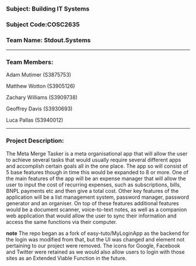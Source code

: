 ### Subject: Building IT Systems
### Subject Code:COSC2635
### Team Name: Stdout.Systems

---

### Team Members:
Adam Mutimer (S3875753)

Matthew Wotton (S3905126)

Zachary Williams (S3909738)

Geoffrey Davis (S3930693)

Luca Pallas (S3940012)

---

### Project Description:
The Meta Merge Tasker is a meta organisational app that will allow the user to achieve several tasks that would usually require several different apps and accomplish certain goals all in the one place. The app so will consist of 5 base features though in time this would be expanded to 8 or more. One of the main features of the app will be an expense manager that will allow the user to input the cost of recurring expenses, such as subscriptions, bills, BNPL payments etc and then give a total cost. Other key features of the application will be a list management system, password manager, password generator and an organiser. On top of these features additional features would be a document scanner, voice-to-text notes, as well as a companion web application that would allow the user to sync their information and access the same functions via their computer. 

**note** The repo began as a fork of easy-tuto/MyLoginApp as the backend for the login was modified from that, but the UI was changed and element not pertaining to our project were removed. The icons for Google, Facebook and Twitter were retained as we would also allow users to login with those sites as an Extended Viable Function in the future.
